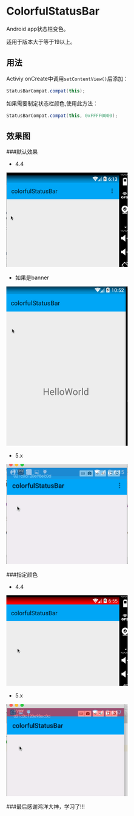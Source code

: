# ColorfulStatusBar
Android app状态栏变色。

适用于版本大于等于19以上。

## 用法

Activiy onCreate中调用`setContentView()`后添加：

```java
StatusBarCompat.compat(this);
```

如果需要制定状态栏颜色,使用此方法：

```java
StatusBarCompat.compat(this, 0xFFFF0000);
```

## 效果图

###默认效果

* 4.4

<img src="status_bar_03.gif" width="320px" />

* 如果是banner

<img src="lalala.gif" width="320px" />

* 5.x

<img src="status_bar_05.gif" width="320px" />



###指定颜色


* 4.4

<img src="status_bar_10.gif" width="320px" />

* 5.x

<img src="status_bar_11.gif" width="320px" />

###最后感谢鸿洋大神，学习了!!!